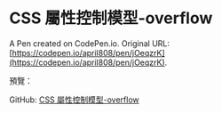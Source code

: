 # CSS 屬性控制模型-overflow

A Pen created on CodePen.io. Original URL: [https://codepen.io/april808/pen/jOeqzrK](https://codepen.io/april808/pen/jOeqzrK).

預覽：

GitHub: [CSS 屬性控制模型-overflow](./dist/index.html)
